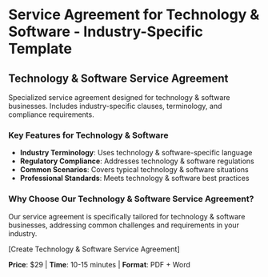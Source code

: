 # Service Agreement for Technology & Software - Industry-Specific Template

## Technology & Software Service Agreement

Specialized service agreement designed for technology & software businesses. Includes industry-specific clauses, terminology, and compliance requirements.

### Key Features for Technology & Software

- **Industry Terminology**: Uses technology & software-specific language
- **Regulatory Compliance**: Addresses technology & software regulations
- **Common Scenarios**: Covers typical technology & software situations
- **Professional Standards**: Meets technology & software best practices

### Why Choose Our Technology & Software Service Agreement?

Our service agreement is specifically tailored for technology & software businesses, addressing common challenges and requirements in your industry.

[Create Technology & Software Service Agreement]

**Price**: $29 | **Time**: 10-15 minutes | **Format**: PDF + Word
